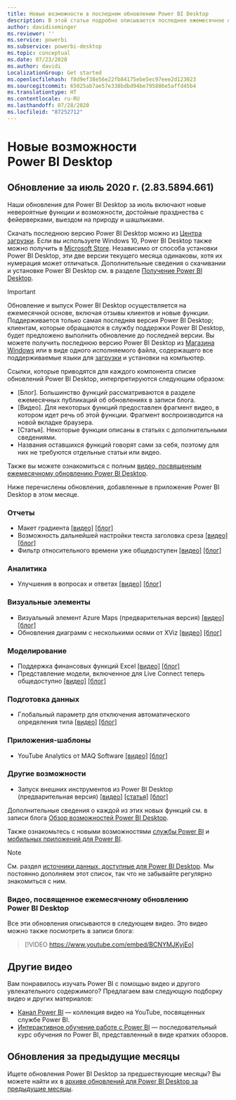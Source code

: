 ```yaml
---
title: Новые возможности в последнем обновлении Power BI Desktop
description: В этой статье подробно описывается последнее ежемесячное обновление для Power BI Desktop.
author: davidiseminger
ms.reviewer: ''
ms.service: powerbi
ms.subservice: powerbi-desktop
ms.topic: conceptual
ms.date: 07/23/2020
ms.author: davidi
LocalizationGroup: Get started
ms.openlocfilehash: f8d9ef38e56e22fb84175ebe5ec97eee2d123023
ms.sourcegitcommit: 65025ab7ae57e338bdbd94be795886e5affd45b4
ms.translationtype: HT
ms.contentlocale: ru-RU
ms.lasthandoff: 07/28/2020
ms.locfileid: "87252712"
---
```

# <a name="whats-new-in-power-bi-desktop"></a>Новые возможности Power BI Desktop

## <a name="july-2020-update-2835894661"></a>Обновление за июль 2020 г. (2.83.5894.661)

Наши обновления для Power BI Desktop за июль включают новые невероятные функции и возможности, достойные празднества с фейерверками, выездом на природу и шашлыками. 

Скачать последнюю версию Power BI Desktop можно из [Центра загрузки](https://www.microsoft.com/download/details.aspx?id=58494). Если вы используете Windows 10, Power BI Desktop также можно получить в [Microsoft Store](https://aka.ms/pbidesktopstore). Независимо от способа установки Power BI Desktop, эти две версии текущего месяца одинаковы, хотя их нумерация может отличаться. Дополнительные сведения о скачивании и установке Power BI Desktop см. в разделе [Получение Power BI Desktop](desktop-get-the-desktop.md). 

> [!IMPORTANT]
> Обновление и выпуск Power BI Desktop осуществляется на ежемесячной основе, включая отзывы клиентов и новые функции. Поддерживается только самая последняя версия Power BI Desktop; клиентам, которые обращаются в службу поддержки Power BI Desktop, будет предложено выполнить обновление до последней версии. Вы можете получить последнюю версию Power BI Desktop из [Магазина Windows](https://aka.ms/pbidesktopstore) или в виде одного исполняемого файла, содержащего все поддерживаемые языки для [загрузки](https://www.microsoft.com/download/details.aspx?id=58494) и установки на компьютер.

Ссылки, которые приводятся для каждого компонента списке обновлений Power BI Desktop, интерпретируются следующим образом:

* \[Блог\]. Большинство функций рассматриваются в разделе ежемесячных публикаций об обновлениях в записи блога.
* \[Видео\]. Для некоторых функций предоставлен фрагмент видео, в котором идет речь об этой функции. Фрагмент воспроизводится на новой вкладке браузера.
* \[Статья\]. Некоторые функции описаны в статьях с дополнительными сведениями.
* Названия оставшихся функций говорят сами за себя, поэтому для них не требуются отдельные статьи или видео.

Также вы можете ознакомиться с полным [видео, посвященным ежемесячному обновлению Power BI Desktop](#power-bi-desktop-monthly-update-video).

Ниже перечислены обновления, добавленные в приложение Power BI Desktop в этом месяце.


### <a name="reporting"></a>Отчеты
* Макет градиента [[видео]](https://youtu.be/BCNYMJKyjEo?t=15) [[блог]](https://powerbi.microsoft.com/blog/power-bi-desktop-july-2020-feature-summary/#_Gradient_legend) 
* Возможность дальнейшей настройки текста заголовка среза [[видео]](https://youtu.be/BCNYMJKyjEo?t=159) [[блог]](https://powerbi.microsoft.com/blog/power-bi-desktop-july-2020-feature-summary/#_Ability_to_further) 
* Фильтр относительного времени уже общедоступен [[видео]](https://youtu.be/BCNYMJKyjEo?t=195) [[блог]](https://powerbi.microsoft.com/blog/power-bi-desktop-july-2020-feature-summary/#_Relative_time_filter) 


### <a name="analytics"></a>Аналитика
* Улучшения в вопросах и ответах [[видео]](https://youtu.be/BCNYMJKyjEo?t=214) [[блог]](https://powerbi.microsoft.com/blog/power-bi-desktop-july-2020-feature-summary/#_Enhancements_to_QA) 


### <a name="visuals"></a>Визуальные элементы
* Визуальный элемент Azure Maps (предварительная версия) [[видео]](https://youtu.be/BCNYMJKyjEo?t=390) [[блог]](https://powerbi.microsoft.com/blog/power-bi-desktop-july-2020-feature-summary/#_Azure_Maps_visual)
* Обновления диаграмм с несколькими осями от XViz [[видео]](https://youtu.be/BCNYMJKyjEo?t=783) [[блог]](https://powerbi.microsoft.com/blog/power-bi-desktop-july-2020-feature-summary/#_Updates_to_Multi_Axis)


### <a name="modeling"></a>Моделирование
* Поддержка финансовых функций Excel [[видео]](https://youtu.be/BCNYMJKyjEo?t=812) [[блог]](https://powerbi.microsoft.com/blog/power-bi-desktop-july-2020-feature-summary/#_Support_for_Excel)
* Представление модели, включенное для Live Connect теперь общедоступно [[видео]](https://youtu.be/BCNYMJKyjEo?t=956) [[блог]](https://powerbi.microsoft.com/blog/power-bi-desktop-july-2020-feature-summary/#_Model_view_enabled)


### <a name="data-preparation"></a>Подготовка данных
* Глобальный параметр для отключения автоматического определения типа [[видео]](https://youtu.be/BCNYMJKyjEo?t=989) [[блог]](https://powerbi.microsoft.com/blog/power-bi-desktop-july-2020-feature-summary/#_Global_option_to) 


### <a name="template-apps"></a>Приложения-шаблоны
* YouTube Analytics от MAQ Software [[видео]](https://youtu.be/BCNYMJKyjEo?t=1035) [[блог]](https://powerbi.microsoft.com/blog/power-bi-desktop-july-2020-feature-summary/#_YouTube_Analytics_by)


### <a name="other-features"></a>Другие возможности
* Запуск внешних инструментов из Power BI Desktop (предварительная версия) [[видео]](https://youtu.be/BCNYMJKyjEo?t=1066) [[статья]](../create-reports/desktop-external-tools.md) [[блог]](https://powerbi.microsoft.com/blog/power-bi-desktop-july-2020-feature-summary/#_Launch_external_tools) 


Дополнительные сведения о каждой из этих новых функций см. в записи блога [Обзор возможностей Power BI Desktop](https://powerbi.microsoft.com/blog/power-bi-desktop-july-2020-feature-summary/).

Также ознакомьтесь с новыми возможностями [службы Power BI](service-whats-new.md) и [мобильных приложений для Power BI](../consumer/mobile/mobile-whats-new-in-the-mobile-apps.md).

> [!NOTE]
> См. раздел [источники данных, доступные для Power BI Desktop](../connect-data/desktop-data-sources.md). Мы постоянно дополняем этот список, так что не забывайте регулярно знакомиться с ним.


### <a name="power-bi-desktop-monthly-update-video"></a>Видео, посвященное ежемесячному обновлению Power BI Desktop
Все эти обновления описываются в следующем видео. Это видео можно также посмотреть в записи блога:

> [!VIDEO https://www.youtube.com/embed/BCNYMJKyjEo]

## <a name="more-videos"></a>Другие видео

Вам понравилось изучать Power BI с помощью видео и другого увлекательного содержимого? Предлагаем вам следующую подборку видео и других материалов:

-   [Канал Power BI](https://www.youtube.com/user/mspowerbi) — коллекция видео на YouTube, посвященных службе Power BI.
-   [Интерактивное обучение работе с Power BI](https://powerbi.microsoft.com/guided-learning/) — последовательный курс обучения по Power BI, представленный в виде кратких обзоров.

## <a name="updates-for-previous-months"></a>Обновления за предыдущие месяцы

Ищете обновления Power BI Desktop за предшествующие месяцы? Вы можете найти их в [архиве обновлений для Power BI Desktop за предыдущие месяцы](desktop-latest-update-archive.md).

